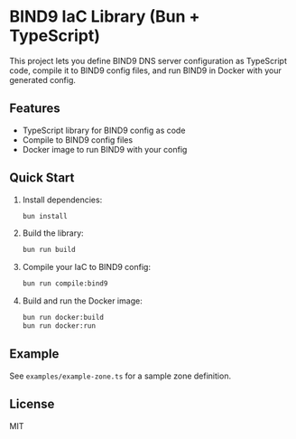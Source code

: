 # BIND9 IaC Library (Bun + TypeScript)

This project lets you define BIND9 DNS server configuration as TypeScript code, compile it to BIND9 config files, and run BIND9 in Docker with your generated config.

## Features
- TypeScript library for BIND9 config as code
- Compile to BIND9 config files
- Docker image to run BIND9 with your config

## Quick Start

1. Install dependencies:
	```sh
	bun install
	```
2. Build the library:
	```sh
	bun run build
	```
3. Compile your IaC to BIND9 config:
	```sh
	bun run compile:bind9
	```
4. Build and run the Docker image:
	```sh
	bun run docker:build
	bun run docker:run
	```

## Example
See `examples/example-zone.ts` for a sample zone definition.

## License
MIT
